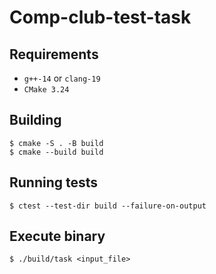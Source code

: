 # Comp-club-test-task

## Requirements
- `g++-14` or `clang-19`
- `CMake 3.24`

## Building
    $ cmake -S . -B build
    $ cmake --build build

## Running tests
    $ ctest --test-dir build --failure-on-output

## Execute binary
    $ ./build/task <input_file>
